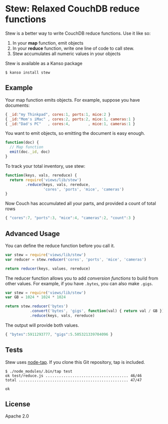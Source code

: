 # Stew: Relaxed CouchDB reduce functions

Stew is a better way to write CouchDB reduce functions. Use it like so:

1. In your **map** function, emit objects
2. In your **reduce** function, write one line of code to call stew.
3. Stew accumulates all numeric values in your objects

Stew is available as a Kanso package

    $ kanso install stew

## Example

Your map function emits objects. For example, suppose you have documents:

```javascript
{ _id:"my Thinkpad", cores:1, ports:1, mice:2 }
{ _id:"Mom's iMac" , cores:2, ports:2, mice:1, cameras:1 }
{ _id:"Dad's PC"   , cores:4,        , mice:1, cameras:1 }
```

You want to emit objects, so emitting the document is easy enough.

```javascript
function(doc) {
  // Map function
  emit(doc._id, doc)
}
```

To track your total inventory, use stew:

```javascript
function(keys, vals, rereduce) {
  return require('views/lib/stew')
         .reduce(keys, vals, rereduce,
                 'cores', 'ports', 'mice', 'cameras')
}
```

Now Couch has accumulated all your parts, and provided a count of total rows

```javascript
{ "cores":7, "ports":3, "mice":4, "cameras":2, "count":3 }
```

<a name="advanced"></a>
## Advanced Usage

You can define the reduce function before you call it.

```javascript
var stew = require('views/lib/stew')
var reducer = stew.reducer('cores', 'ports', 'mice', 'cameras')

return reducer(keys, values, rereduce)
```

The reducer function allows you to add *conversion functions* to build from other values. For example, if you have `.bytes`, you can also make `.gigs`.

```javascript
var stew = require('views/lib/stew')
var GB = 1024 * 1024 * 1024

return stew.reducer('bytes')
           .convert('bytes', 'gigs', function(val) { return val / GB })
           .reduce(keys, vals, rereduce)
```

The output will provide both values.

```javascript
{ "bytes":5911293777, "gigs":5.505321339704096 }
```

## Tests

Stew uses [node-tap][tap]. If you clone this Git repository, tap is included.

    $ ./node_modules/.bin/tap test
    ok test/reduce.js ..................................... 46/46
    total ................................................. 47/47

    ok

## License

Apache 2.0

[tap]: https://github.com/isaacs/node-tap
